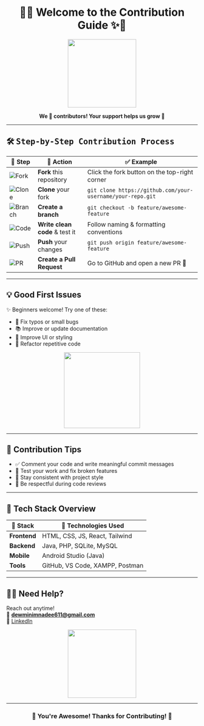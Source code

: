 <h1 align="center">🤝✨ Welcome to the Contribution Guide ✨🤝</h1>

<p align="center">
  <img src="https://media.giphy.com/media/26u4nJPf0JtQPdStq/giphy.gif" width="180px" />
</p>

<p align="center"><strong>We 💖 contributors! Your support helps us grow 🚀</strong></p>

---

## 🛠️ <span style="font-family: monospace;">Step-by-Step Contribution Process</span>

| 📸 Step | 🚀 Action | ✅ Example |
|--------|-----------|-----------|
| ![Fork](https://img.icons8.com/fluency/48/github.png) | **Fork** this repository | Click the fork button on the top-right corner |
| ![Clone](https://img.icons8.com/ios-filled/50/000000/code.png) | **Clone** your fork | `git clone https://github.com/your-username/your-repo.git` |
| ![Branch](https://img.icons8.com/color/48/git.png) | **Create a branch** | `git checkout -b feature/awesome-feature` |
| ![Code](https://img.icons8.com/external-flat-juicy-fish/60/code.png) | **Write clean code** & test it | Follow naming & formatting conventions |
| ![Push](https://img.icons8.com/fluency/48/upload.png) | **Push** your changes | `git push origin feature/awesome-feature` |
| ![PR](https://img.icons8.com/external-justicon-lineal-color-justicon/64/pull-request.png) | **Create a Pull Request** | Go to GitHub and open a new PR 🎉 |

---

## 💡 Good First Issues

✨ Beginners welcome! Try one of these:
- 🐞 Fix typos or small bugs  
- 📚 Improve or update documentation  
- 🎨 Improve UI or styling  
- 🧹 Refactor repetitive code

<p align="center">
  <img src="https://media.giphy.com/media/3oriO0OEd9QIDdllqo/giphy.gif" width="200px" />
</p>

---

## 🧠 Contribution Tips

- ✅ Comment your code and write meaningful commit messages
- 🔎 Test your work and fix broken features
- 🎯 Stay consistent with project style
- 🤝 Be respectful during code reviews

---

## 🧰 Tech Stack Overview

| 🔧 Stack     | 🧩 Technologies Used |
|-------------|----------------------|
| **Frontend** | HTML, CSS, JS, React, Tailwind |
| **Backend**  | Java, PHP, SQLite, MySQL |
| **Mobile**   | Android Studio (Java) |
| **Tools**    | GitHub, VS Code, XAMPP, Postman |

---

## 🙋‍♀️ Need Help?

Reach out anytime!  
📩 **dewminimnadee611@gmail.com**  
🔗 [LinkedIn](https://www.linkedin.com/in/dewmi-nimnadee-1b6536358)

<p align="center">
  <img src="https://media.giphy.com/media/l0MYDGA5ar3QEjMF6/giphy.gif" width="180px" />
</p>

---

<h3 align="center">🌟 You're Awesome! Thanks for Contributing! 🌟</h3>
